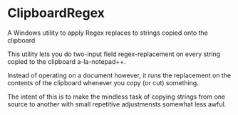 # ClipboardRegex
A Windows utility to apply Regex replaces to strings copied onto the clipboard

This utility lets you do two-input field regex-replacement on every string copied to the clipboard a-la-notepad++.

Instead of operating on a document however, it runs the replacement on the contents of the clipboard whenever you copy (or cut) something.

The intent of this is to make the mindless task of copying strings from one source to another with small repetitive adjustmensts somewhat less awful.
